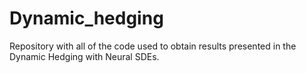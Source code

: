 # Dynamic_hedging
 Repository with all of the code used to obtain results presented in the Dynamic Hedging with Neural SDEs.
